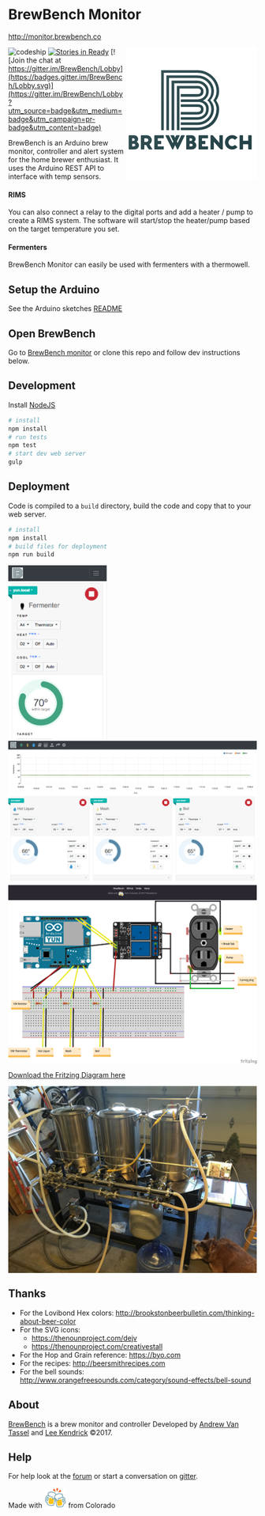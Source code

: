 # BrewBench Monitor

http://monitor.brewbench.co

<img src="src/assets/img/brewbench-logo-265.png?raw=true" alt="BrewBench logo" title="BrewBench" align="right" />

![codeship](https://codeship.com/projects/8b6f3bc0-b4fd-0134-65d1-5ed8b845772e/status?branch=master)
[![Stories in Ready](https://badge.waffle.io/BrewBench/monitor.png?label=ready&title=Ready)](https://waffle.io/BrewBench/monitor)
[![Join the chat at https://gitter.im/BrewBench/Lobby](https://badges.gitter.im/BrewBench/Lobby.svg)](https://gitter.im/BrewBench/Lobby?utm_source=badge&utm_medium=badge&utm_campaign=pr-badge&utm_content=badge)

BrewBench is an Arduino brew monitor, controller and alert system for the home brewer enthusiast.  It uses the Arduino REST API to interface with temp sensors.

#### RIMS
You can also connect a relay to the digital ports and add a heater / pump to create a RIMS system.  The software will start/stop the heater/pump based on the target temperature you set.

#### Fermenters
BrewBench Monitor can easily be used with fermenters with a thermowell.

## Setup the Arduino

See the Arduino sketches [README](arduino/)

## Open BrewBench

Go to [BrewBench monitor](http://monitor.brewbench.co) or clone this repo and follow dev instructions below.

## Development

Install [NodeJS](https://nodejs.org)

```sh
# install
npm install
# run tests
npm test
# start dev web server
gulp
```

## Deployment

Code is compiled to a `build` directory, build the code and copy that to your web server.

```sh
# install
npm install
# build files for deployment
npm run build
```

<img src="src/assets/img/screenshot-fermenter.png?raw=true" alt="BrewBench fermenter" align="center" width="200" />

<img src="src/assets/img/screenshot-desktop.png?raw=true" alt="BrewBench screenshot" align="center" />

<img src="src/assets/img/BrewBench-wiring-diagram.png?raw=true" alt="BrewBench Wiring Diagram" align="center" />

[Download the Fritzing Diagram here](src/assets/BrewBench-wiring-diagram.fzz)

<img src="src/assets/img/brewbench-wiredup.jpg?raw=true" alt="BrewBench wired up" align="center" />

## Thanks

* For the Lovibond Hex colors: http://brookstonbeerbulletin.com/thinking-about-beer-color
* For the SVG icons:
  * https://thenounproject.com/dejv
  * https://thenounproject.com/creativestall
* For the Hop and Grain reference: https://byo.com
* For the recipes: http://beersmithrecipes.com
* For the bell sounds: http://www.orangefreesounds.com/category/sound-effects/bell-sound

## About

[BrewBench](https://brewbench.co) is a brew monitor and controller Developed by [Andrew Van Tassel](https://www.andrewvantassel.com) and [Lee Kendrick](http://www.leekendrick.info) &copy;2017.  

## Help

For help look at the [forum](https://forum.brewbench.co) or start a conversation on [gitter](https://gitter.im/BrewBench/Lobby).

Made with <img src="src/assets/img/beer.png" width="45"> from Colorado
